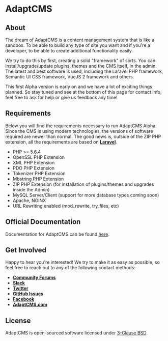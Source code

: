 # AdaptCMS

## About

The dream of AdaptCMS is a content management system that is like a sandbox. To be able to build any type of site you want and if you're a developer, to be able to create additional functionality easily.

We try to do this by first, creating a solid "framework" of sorts. You can install/upgrade/update plugins, themes and the CMS itself, in the admin. The latest and best software is used, including the Laravel PHP framework, Semantic UI CSS framework, VueJS 2 framework and others.

This first Alpha version is early on and we have a lot of exciting things planned. So stay tuned and see at the bottom of this page for contact info, feel free to ask for help or give us feedback any time!

## Requirements

Below you will find the requirements necessary to run AdaptCMS Alpha. Since the CMS is using modern technologies, the versions of software required are newer than normal. The good news is, outside of the ZIP PHP extension, all the requirements are based on [**Laravel**](https://laravel.com/docs/5.4#server-requirements).

* PHP &gt;= 5.6.4
* OpenSSL PHP Extension
* XML PHP Extension
* PDO PHP Extension
* Tokenizer PHP Extension
* Mbstring PHP Extension
* ZIP PHP Extension \(for installation of plugins/themes and upgrades inside the Admin\)
* MySQL Server/Client \(support for more database types coming soon\)
* Apache, NGINX
* URL Rewriting enabled \(mod\_rewrite, try\_files, etc\)

## Official Documentation

Documentation for AdaptCMS can be found [here](https://learn.adaptcms.com).

## Get Involved

Happy to hear you're interested! We try to make it as easy as possible, so feel free to reach out to any of the following contact methods:

* [**Community Forums**](https://www.adaptcms.com/community)
* [**Slack**](https://www.adaptcms.com/slack)
* [**Twitter**](https://twitter.com/adaptcms)
* [**GitHub Issues**](https://github.com/adaptcms/AdaptCMS/issues)
* [**Facebook**](https://www.facebook.com/AdaptCMS-104913829614704/)
* [**AdaptCMS.com**](https://www.adaptcms.com)

## License

AdaptCMS is open-sourced software licensed under [3-Clause BSD](https://opensource.org/licenses/BSD-3-Clause).
